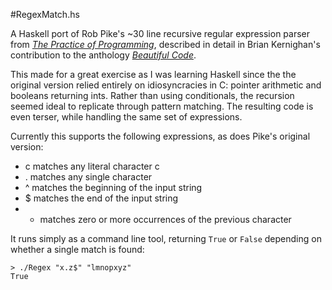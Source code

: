#RegexMatch.hs

A Haskell port of Rob Pike's ~30 line recursive regular expression parser from [*The Practice of Programming*](https://www.amazon.com/Practice-Programming-Addison-Wesley-Professional-Computing/dp/020161586X), described in detail in Brian Kernighan's contribution to the anthology [*Beautiful Code*](http://www.cs.princeton.edu/courses/archive/spr09/cos333/beautiful.html).

This made for a great exercise as I was learning Haskell since the the original version relied entirely on idiosyncracies in C: pointer arithmetic and booleans returning ints. Rather than using conditionals, the recursion seemed ideal to replicate through pattern matching. The resulting code is even terser, while handling the same set of expressions.

Currently this supports the following expressions, as does Pike's original version:

*  c    matches any literal character c
*  .    matches any single character
*  ^    matches the beginning of the input string
*  $    matches the end of the input string
*  *    matches zero or more occurrences of the previous character

It runs simply as a command line tool, returning `True` or `False` depending on whether a single match is found:

```
> ./Regex "x.z$" "lmnopxyz"
True
```